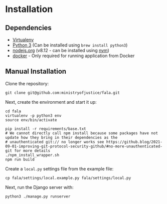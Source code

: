 # Installation

## Dependencies

- [Virtualenv](http://www.virtualenv.org/en/latest/)
- [Python 3](http://www.python.org/) (Can be installed using `brew install python3`)
- [nodejs.org](http://nodejs.org/) (v8.12 - can be installed using [nvm](https://github.com/creationix/nvm))
- [docker](https://www.docker.com/) - Only required for running application from Docker

## Manual Installation

Clone the repository:
```
git clone git@github.com:ministryofjustice/fala.git
```
Next, create the environment and start it up:

```
cd fala
virtualenv -p python3 env
source env/bin/activate

pip install -r requirements/base.txt
# We cannot directly call npm install because some packages have not update how they bring in their dependencies as the 
# unauthenticated git:// no longer works see https://github.blog/2021-09-01-improving-git-protocol-security-github/#no-more-unauthenticated-git for more details
./npm_install_wrapper.sh
npm run build
```

Create a ``local.py`` settings file from the example file:

```
cp fala/settings/local.example.py fala/settings/local.py
```

Next, run the Django server with:

```
python3 ./manage.py runserver
```
